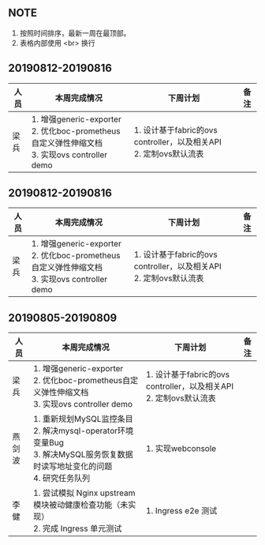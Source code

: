 ## NOTE
1. 按照时间排序，最新一周在最顶部。
2. 表格内部使用 \<br> 换行


## 20190812-20190816
|人员|本周完成情况|下周计划|备注|
|----|------------|--------|----|
|梁兵| 1. 增强generic-exporter <br/>2. 优化boc-prometheus自定义弹性伸缩文档 <br/>3. 实现ovs controller demo | 1. 设计基于fabric的ovs controller，以及相关API <br/>2. 定制ovs默认流表  |  |
## 20190812-20190816
|人员|本周完成情况|下周计划|备注|
|----|------------|--------|----|
|梁兵| 1. 增强generic-exporter <br/>2. 优化boc-prometheus自定义弹性伸缩文档 <br/>3. 实现ovs controller demo | 1. 设计基于fabric的ovs controller，以及相关API <br/>2. 定制ovs默认流表  |  |
## 20190805-20190809
|人员|本周完成情况|下周计划|备注|
|----|------------|--------|----|
|梁兵| 1. 增强generic-exporter <br/>2. 优化boc-prometheus自定义弹性伸缩文档 <br/>3. 实现ovs controller demo | 1. 设计基于fabric的ovs controller，以及相关API <br/>2. 定制ovs默认流表  |  |
|燕剑波| 1. 重新规划MySQL监控条目 <br/>2. 解决mysql-operator环境变量Bug <br/>3. 解决MySQL服务恢复数据时读写地址变化的问题 <br/>4. 研究任务队列 | 1. 实现webconsole  |  |
|李健|1. 尝试模拟 Nginx upstream 模块被动健康检查功能（未实现）<br> 2. 完成 Ingress 单元测试 | 1. Ingress e2e 测试 | |


